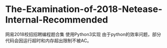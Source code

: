 # The-Examination-of-2018-Netease-Internal-Recommended
网易2018校招招聘编程题合集 使用Python3实现 由于python的效率问题，部分代码会因运行超时和内存超出限制不被AC。

